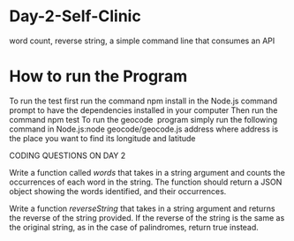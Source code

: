 # Day-2-Self-Clinic
word count, reverse string, a simple command line that consumes an API


# How to run the Program
To run the test first  run the command npm install  in the Node.js command prompt  to have the dependencies installed in your computer
Then run the command npm test
To run the geocode  program simply run the following command in Node.js:node geocode/geocode.js address where address is the place you want to find its longitude and latitude


CODING QUESTIONS ON DAY 2

Write a function called *words* that takes in a string argument and counts the occurrences of each word in the string.
The function should return a JSON object showing the words identified, and their occurrences.




Write a function *reverseString* that takes in a string argument and returns the reverse of the string provided.
If the reverse of the string is the same as the original string, as in the case of palindromes, return true instead.

